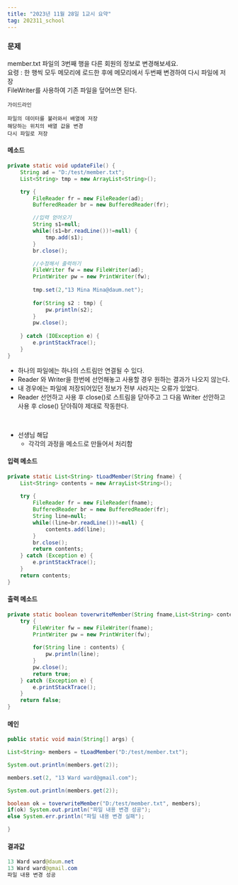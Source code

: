 ```yaml
---
title: "2023년 11월 28일 1교시 요약"
tag: 202311_school
---
```


### 문제
member.txt 파일의 3번째 행을 다른 회원의 정보로 변경해보세요. <br>
요령 : 한 행씩 모두 메모리에 로드한 후에 메모리에서 두번째 변경하여 다시 파일에 저장 <br>
FileWriter를 사용하여 기존 파일을 덮어쓰면 된다. <br>

```
가이드라인

파일의 데이터를 불러와서 배열에 저장
해당하는 위치의 배열 값을 변경
다시 파일로 저장
```

#### 메소드

```java
private static void updateFile() {
    String ad = "D:/test/member.txt";
    List<String> tmp = new ArrayList<String>();

    try {
        FileReader fr = new FileReader(ad);
        BufferedReader br = new BufferedReader(fr);

        //입력 얻어오기
        String s1=null;
        while((s1=br.readLine())!=null) {
            tmp.add(s1);
        }
        br.close();

        //수정해서 출력하기
        FileWriter fw = new FileWriter(ad);
        PrintWriter pw = new PrintWriter(fw);
        
        tmp.set(2,"13 Mina Mina@daum.net");
        
        for(String s2 : tmp) {
            pw.println(s2);
        }
        pw.close();
        
    } catch (IOException e) {
        e.printStackTrace();
    }
}
```
- 하나의 파일에는 하나의 스트림만 연결될 수 있다.
- Reader 와 Writer을 한번에 선언해놓고 사용할 경우 원하는 결과가 나오지 않는다.
- 내 경우에는 파일에 저장되어있던 정보가 전부 사라지는 오류가 있었다.
- Reader 선언하고 사용 후 close()로 스트림을 닫아주고 그 다음 Writer 선안하고 사용 후 close() 닫아줘야 제대로 작동한다.

<br>

- 선생님 해답
  - 각각의 과정을 메소드로 만들어서 처리함

#### 입력 메소드

```java
private static List<String> tLoadMember(String fname) {
    List<String> contents = new ArrayList<String>();
    
    try {
        FileReader fr = new FileReader(fname);
        BufferedReader br = new BufferedReader(fr);
        String line=null;
        while((line=br.readLine())!=null) {
            contents.add(line);
        }
        br.close();
        return contents;
    } catch (Exception e) {
        e.printStackTrace();
    }
    return contents;
}
```

#### 출력 메소드

```java
private static boolean toverwriteMember(String fname,List<String> contents) {
    try {
        FileWriter fw = new FileWriter(fname);
        PrintWriter pw = new PrintWriter(fw);
        
        for(String line : contents) {
            pw.println(line);
        }
        pw.close();
        return true;
    } catch (Exception e) {
        e.printStackTrace();
    }
    return false;
}
```

#### 메인

```java
public static void main(String[] args) {

List<String> members = tLoadMember("D:/test/member.txt");

System.out.println(members.get(2));

members.set(2, "13 Ward ward@gmail.com");

System.out.println(members.get(2));

boolean ok = toverwriteMember("D:/test/member.txt", members);
if(ok) System.out.println("파일 내용 변경 성공");
else System.err.println("파일 내용 변경 실패");

}
```

#### 결과값

```java
13 Ward ward@daum.net
13 Ward ward@gmail.com
파일 내용 변경 성공
```